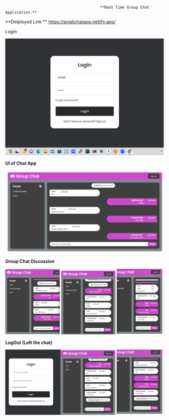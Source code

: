                                               **Real Time Group Chat Application.**


**Delployed Link **
https://anjalichatapp.netlify.app/                                            

*Login*

 <img src="frontend/icons/loginScreenShot.png" alt="Login Screenshot" style="width:800px;">


**UI of Chat App**

<img src="frontend/icons/groupdis.png" alt="Login Screenshot" style="width:800px;">

**Group Chat Discussion**

<img src="frontend/icons/groupChat.png" alt="Login Screenshot" style="width:800px;">


**LogOut (Left the chat)**

<img src="frontend/icons/leaveChat.png" alt="Login Screenshot" style="width:800px;">

